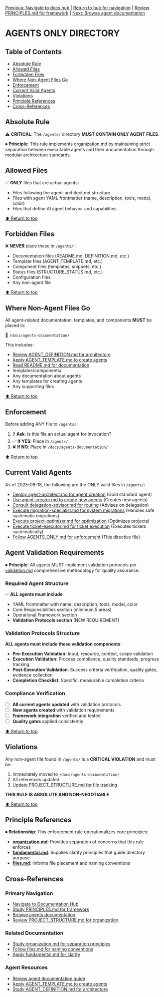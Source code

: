
[Previous: Navigate to docs hub](../index.md) | [Return to hub for navigation](../index.md) | [Review PRINCIPLES.md for framework](../principles/PRINCIPLES.md) | [Next: Browse agent documentation](readme.md)

# AGENTS ONLY DIRECTORY

## Table of Contents
- [Absolute Rule](#absolute-rule)
- [Allowed Files](#allowed-files)
- [Forbidden Files](#forbidden-files)
- [Where Non-Agent Files Go](#where-non-agent-files-go)
- [Enforcement](#enforcement)
- [Current Valid Agents](#current-valid-agents)
- [Violations](#violations)
- [Principle References](#principle-references)
- [Cross-References](#cross-references)

## Absolute Rule

⚠️ **CRITICAL**: The `/agents/` directory **MUST CONTAIN ONLY AGENT FILES**.

⏺ **Principle**:  This rule implements [organization.md](../principles/organization.md) by maintaining strict separation between executable agents and their documentation through modular architecture standards.

## Allowed Files

✅ **ONLY** files that are actual agents:
- Files following the agent-architect.md structure
- Files with agent YAML frontmatter (name, description, tools, model, color)
- Files that define AI agent behavior and capabilities

[⬆ Return to top](#agents-only-directory)

## Forbidden Files

❌ **NEVER** place these in `/agents/`:
- Documentation files (README.md, DEFINITION.md, etc.)
- Template files (AGENT_TEMPLATE.md, etc.)
- Component files (templates, snippets, etc.)
- Status files (STRUCTURE_STATUS.md, etc.)
- Configuration files
- Any non-agent file

[⬆ Return to top](#agents-only-directory)

## Where Non-Agent Files Go

All agent-related documentation, templates, and components **MUST** be placed in:

📁 `/docs/agents-documentation/`

This includes:
- [Review AGENT_DEFINITION.md for architecture](../docs/agents-documentation/AGENT_DEFINITION.md)
- [Apply AGENT_TEMPLATE.md to create agents](../docs/agents-documentation/AGENT_TEMPLATE.md)
- [Read README.md for documentation](../commands-docs/README.md)
- templates/components/
- Any documentation about agents
- Any templates for creating agents
- Any supporting files

[⬆ Return to top](#agents-only-directory)

## Enforcement

Before adding ANY file to `/agents/`:

1. ❓ **Ask**: Is this file an actual agent for invocation?
2. ✅ **If YES**: Place in `/agents/`
3. ❌ **If NO**: Place in `/docs/agents-documentation/`

[⬆ Return to top](#agents-only-directory)

## Current Valid Agents

As of 2025-08-18, the following are the ONLY valid files in `/agents/`:
- [Deploy agent-architect.md for agent creation](../../agents/development/architecture/agent-architect.md) (Gold standard agent)
- [Use agent-creator.md to create new agents](../../agents/development/architecture/agent-creator.md) (Creates new agents)
- [Consult delegation-advisor.md for routing](../../agents/project-management/coordination/delegation-advisor.md) (Advises on delegation)
- [Execute migration-specialist.md for system migrations](../../agents/operations/infrastructure/migration-specialist.md) (Handles safe systematic migrations)
- [Execute project-optimizer.md for optimization](../../agents/project-management/coordination/project-optimizer.md) (Optimizes projects)
- [Execute ticket-executor.md for ticket execution](ticket-executor.md) (Executes tickets systematically)
- [Follow AGENTS_ONLY.md for enforcement](AGENTS_ONLY.md) (This directive file)

## Agent Validation Requirements

⏺ **Principle**: All agents MUST implement validation protocols per [validation.md](../principles/validation.md) comprehensive methodology for quality assurance.

### Required Agent Structure
✅ **ALL agents must include**:
- YAML frontmatter with name, description, tools, model, color
- Core Responsibilities section (minimum 5 areas)
- Operational Framework section
- **Validation Protocols section** (NEW REQUIREMENT)

### Validation Protocols Structure
**ALL agents must include these validation components**:
- **Pre-Execution Validation**: Input, resource, context, scope validation
- **Execution Validation**: Process compliance, quality standards, progress tracking
- **Post-Execution Validation**: Success criteria verification, quality gates, evidence collection
- **Completion Checklist**: Specific, measurable completion criteria

### Compliance Verification
- [ ] **All current agents updated** with validation protocols
- [ ] **New agents created** with validation requirements
- [ ] **Framework integration** verified and tested
- [ ] **Quality gates** applied consistently

[⬆ Return to top](#agents-only-directory)

## Violations

Any non-agent file found in `/agents/` is a **CRITICAL VIOLATION** and must be:
1. Immediately moved to `/docs/agents-documentation/`
2. All references updated
3. [Update PROJECT_STRUCTURE.md for file tracking](../../PROJECT_STRUCTURE.md)

**THIS RULE IS ABSOLUTE AND NON-NEGOTIABLE**

[⬆ Return to top](#agents-only-directory)

## Principle References

⏺ **Relationship**: This enforcement rule operationalizes core principles:
- **[organization.md](../principles/organization.md)**: Provides separation of concerns that this rule enforces
- **[fundamental.md](../principles/fundamental.md)**: Supplies clarity principles that guide directory purpose
- **[files.md](../principles/files.md)**: Informs file placement and naming conventions

## Cross-References

### Primary Navigation
- [Navigate to Documentation Hub](index.md)
- [Study PRINCIPLES.md for framework](../docs/PRINCIPLES.md)
- [Browse agents documentation](../commands-docs/README.md)
- [Review PROJECT_STRUCTURE.md for organization](../../PROJECT_STRUCTURE.md)

### Related Documentation
- [Study organization.md for separation principles](../principles/organization.md)
- [Follow files.md for naming conventions](../principles/files.md)
- [Apply fundamental.md for clarity](../principles/fundamental.md)

### Agent Resources
- [Review agent documentation guide](../commands-docs/README.md)
- [Apply AGENT_TEMPLATE.md to create agents](../docs/agents-documentation/AGENT_TEMPLATE.md)
- [Study AGENT_DEFINITION.md for architecture](../docs/agents-documentation/AGENT_DEFINITION.md)

